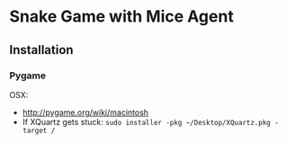 # Snake Game with Mice Agent 

## Installation

### Pygame 

OSX: 
- http://pygame.org/wiki/macintosh 
- If XQuartz gets stuck: `sudo installer -pkg ~/Desktop/XQuartz.pkg -target /`
